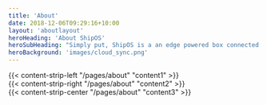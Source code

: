 ```yaml
---
title: 'About'
date: 2018-12-06T09:29:16+10:00
layout: 'aboutlayout'
heroHeading: 'About ShipOS'
heroSubHeading: "Simply put, ShipOS is a an edge powered box connected to a Dolittle powered software framework that allows developers to effectively build new applications."
heroBackground: 'images/cloud_sync.png'
---
```


<div>
{{< content-strip-left "/pages/about" "content1" >}}
</div>
<div>
{{< content-strip-right "/pages/about" "content2" >}}
</div>
<div>
{{< content-strip-center "/pages/about" "content3" >}}
</div>
